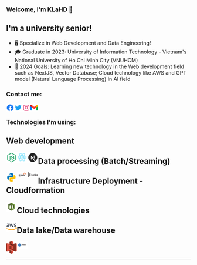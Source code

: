 ### Welcome, I'm KLaHD 👋

## I'm a university senior!

- 🖥️ Specialize in Web Development and Data Engineering!
- 🎓 Graduate in 2023: University of Information Technology - Vietnam's National University of Ho Chi Minh City (VNUHCM)
- 💯 2024 Goals: Learning new technology in the Web development field such as NextJS, Vector Database; Cloud technology like AWS and GPT model (Natural Language Processing) in AI field

### Contact me:

[<img align="left" alt="KLaHD | facebook" width="22px" src="./assets/facebook-circle-logo-24.png" />][facebook]
[<img align="left" alt="KLaHD | Twitter" width="22px" src="./assets/twitter-logo-24.png" />][twitter]
[<img align="left" alt="KLaHD | Instagram" width="22px" src="assets/instagram-logo-24.png" />][instagram]
[<img align="left" alt="KLaHD | Gmail" width="21px" src="assets/gmail.png" />][email]

<br />

### Technologies I'm using:

## Web development

<img align="left" alt="NodeJS" width="29px" src="assets/icons8-nodejs-48.png" />
<img align="left" alt="ReactJS" width="29px" src="assets/react-logo-24.png" />
<img align="left" alt="NextJS" width="29px" src="assets/icons8-nextjs-48.png" />

## Data processing (Batch/Streaming)

<img align="left" alt="Python" width="29px" src="assets/icons8-python.gif" />
<img align="left" alt="Apache Spark" width="29px" src="assets/apache_spark_logo_icon_170561.png" />
<img align="left" alt="Apache Kafka" width="29px" src="assets/apache_kafka_logo_icon_167866.png" />

## Infrastructure Deployment - Cloudformation

<img align="left" alt="Cloudformation" width="29px" src="assets/copy.png" />

## Cloud technologies

<img align="left" alt="AWS" width="29px" src="assets/icons8-amazon-web-services-48.png" />

## Data lake/Data warehouse

<img align="left" alt="S3" width="29px" src="assets/aws-s3.svg" />
<img align="left" alt="Redshift" width="29px" src="assets/Amazon-Redshift.svg" />

<br />
<br />

---

[facebook]: https://www.facebook.com/profile.php?id=100010304493276
[twitter]: https://twitter.com/LangHuynhDangK2
[instagram]: https://www.instagram.com/tkhoa882/
[email]: tkhoa882@gmail.com
